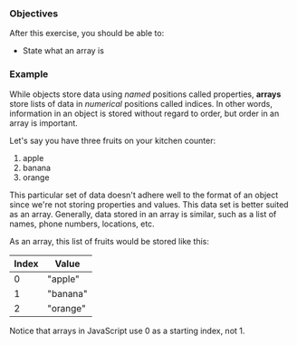 <!--{ ids:[181], language:'JavaScript', type:'workshop', order: 0, name:'A Simple Array', description:'An array is a list of data' } -->
### Objectives

After this exercise, you should be able to:

- State what an array is

### Example

While objects store data using _named_ positions called properties, __arrays__ store lists of data in _numerical_ positions called indices. In other words, information in an object is stored without regard to order, but order in an array is important.

Let's say you have three fruits on your kitchen counter:

1. apple
2. banana
3. orange

This particular set of data doesn't adhere well to the format of an object since we're not storing properties and values. This data set is better suited as an array. Generally, data stored in an array is similar, such as a list of names, phone numbers, locations, etc.

As an array, this list of fruits would be stored like this:

| Index | Value    |
| ----- | -------- |
| 0     | "apple"  |
| 1     | "banana" |
| 2     | "orange" |

Notice that arrays in JavaScript use 0 as a starting index, not 1.
